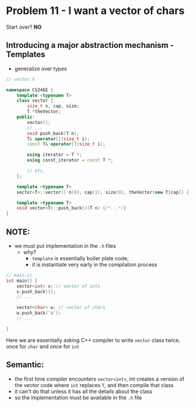 # Problem 11 - I want a vector of chars 

Start over? __NO__

## Introducing a major abstraction mechanism - __Templates__
- generalize over types

``` C++
// vector.h

namespace CS246E {
    template <typename T>
    class vector {
        size_t n, cap, size;
        T *theVector;
    public:
        vector();
        // ... 
        void push_back(T n);
        T& operator[](size_t i);
        const T& operator[](size_t i);

        using iterator = T *;
        using const_iterator = const T *;

        // etc.
    };

    template <typename T> 
    vector<T>::vector() n(0), cap(1), size(0), theVector(new T[cap]) {}

    template <typename T>
    void vector<T>::push_back()(T n) {/*...*/}
}
```

## NOTE: 
- we must put implementation in the `.h` files 
    - why? 
        - `template` is essentially boiler plate code, 
        - it is instantiate very early in the compilation process 

``` C++
// main.cc
int main() {
    vector<int> v; // vector of ints 
    v.push_back(1);
    // ...

    vector<char> w; // vector of chars
    w.push_back('a');
    // ...

}
```

Here we are essentially asking C++ compiler to write `vector` class twice, once for `char` and once for `int`

## Semantic: 
- the first time compiler encounters `vector<int>`, int creates a version of the vector code where `int` replaces `T`, and then compile that class 
- it can't do that unless it has all the details about the class 
- so the implementation must be available in the `.h` file